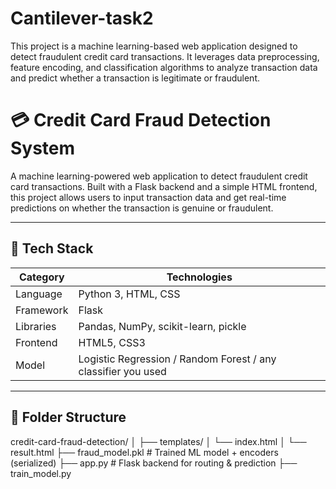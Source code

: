 # Cantilever-task2
This project is a machine learning-based web application designed to detect fraudulent credit card transactions. It leverages data preprocessing, feature encoding, and classification algorithms to analyze transaction data and predict whether a transaction is legitimate or fraudulent.
# 💳 Credit Card Fraud Detection System

A machine learning-powered web application to detect fraudulent credit card transactions. Built with a Flask backend and a simple HTML frontend, this project allows users to input transaction data and get real-time predictions on whether the transaction is genuine or fraudulent.

---



## 🧠 Tech Stack

| Category     | Technologies                      |
|--------------|------------------------------------|
| Language     | Python 3, HTML, CSS                |
| Framework    | Flask                              |
| Libraries    | Pandas, NumPy, scikit-learn, pickle|
| Frontend     | HTML5, CSS3                        |
| Model        | Logistic Regression / Random Forest / any classifier you used |

---

## 📁 Folder Structure

credit-card-fraud-detection/
│
├── templates/
│ └── index.html 
│ └── result.html
├── fraud_model.pkl # Trained ML model + encoders (serialized)
├── app.py # Flask backend for routing & prediction
├── train_model.py 
